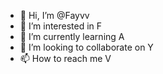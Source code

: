 - 👋 Hi, I’m @Fayvv
- 👀 I’m interested in F
- 🌱 I’m currently learning A
- 💞️ I’m looking to collaborate on Y
- 📫 How to reach me V

<!---
Fayvv/Fayvv is a ✨ special ✨ repository because its `README.md` (this file) appears on your GitHub profile.
You can click the Preview link to take a look at your changes.
--->
